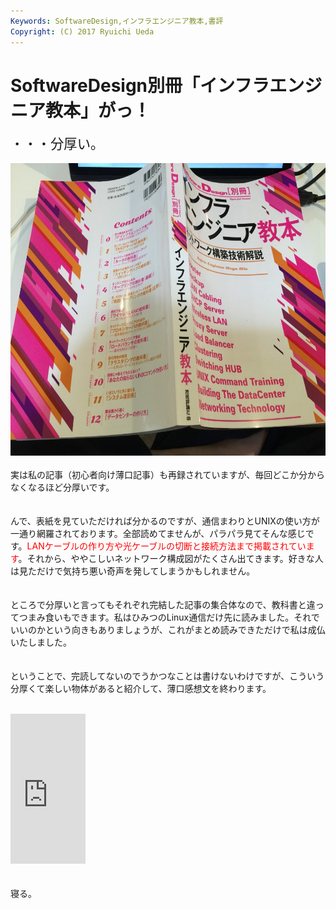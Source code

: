 ```yaml
---
Keywords: SoftwareDesign,インフラエンジニア教本,書評
Copyright: (C) 2017 Ryuichi Ueda
---
```


# SoftwareDesign別冊「インフラエンジニア教本」がっ！
<span style="font-size:16pt">・・・分厚い。</span><br />
<br />
<a href="写真-2014-12-05-22-25-18.jpg"><img src="写真-2014-12-05-22-25-18-1024x768.jpg" alt="写真 2014-12-05 22 25 18" width="625" height="468" class="aligncenter size-large wp-image-4451" /></a><br />
<br />
実は私の記事（初心者向け薄口記事）も再録されていますが、毎回どこか分からなくなるほど分厚いです。<br />
<br />
<br />
んで、表紙を見ていただければ分かるのですが、通信まわりとUNIXの使い方が一通り網羅されております。全部読めてませんが、パラパラ見てそんな感じです。<span style="color:red">LANケーブルの作り方や光ケーブルの切断と接続方法まで掲載されています</span>。それから、ややこしいネットワーク構成図がたくさん出てきます。好きな人は見ただけで気持ち悪い奇声を発してしまうかもしれません。<br />
<br />
<br />
ところで分厚いと言ってもそれぞれ完結した記事の集合体なので、教科書と違ってつまみ食いもできます。私はひみつのLinux通信だけ先に読みました。それでいいのかという向きもありましょうが、これがまとめ読みできただけで私は成仏いたしました。<br />
<br />
<br />
ということで、完読してないのでうかつなことは書けないわけですが、こういう分厚くて楽しい物体があると紹介して、薄口感想文を終わります。<br />
<br />
<iframe src="http://rcm-fe.amazon-adsystem.com/e/cm?lt1=_blank&bc1=000000&IS2=1&bg1=FFFFFF&fc1=000000&lc1=0000FF&t=ryuichiueda-22&o=9&p=8&l=as4&m=amazon&f=ifr&ref=ss_til&asins=4774170348" style="width:120px;height:240px;" scrolling="no" marginwidth="0" marginheight="0" frameborder="0"></iframe><br />
<br />
<br />
寝る。
